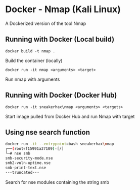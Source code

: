 # Docker - Nmap (Kali Linux)

A Dockerized version of the tool Nmap

## Running with Docker (Local build)

```docker build -t nmap .```

Build the container (locally)

```docker run -it nmap <arguments> <target>```

Run nmap with arguments

## Running with Docker (Docker Hub)

```docker run -it sneakerhax\nmap <arguments> <targets>```

Start image pulled from Docker Hub and run Nmap with target

## Using nse search function

```bash
docker run -it --entrypoint=bash sneakerhax\nmap
┌──(root💀f15991a37109)-[/]
└─# nse smb
smb-security-mode.nse
smb2-vuln-uptime.nse
smb-print-text.nse
---truncated---
```

Search for nse modules containing the string smb
